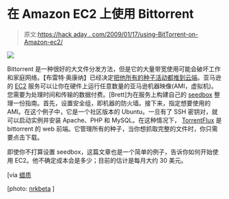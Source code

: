 # 在 Amazon EC2 上使用 Bittorrent

> 原文:[https://hack aday . com/2009/01/17/using-BitTorrent-on-Amazon-ec2/](https://hackaday.com/2009/01/17/using-bittorrent-on-amazon-ec2/)

![](../Images/a18936ce281e2a13751122e6cfd513d9.png)

Bittorrent 是一种很好的大文件分发方法，但是它的大量带宽使用可能会破坏工作和家庭网络。【布雷特·奥康纳】已经决定[把他所有的种子活动都推到云端](http://negatendo.net/blog/2009/01/17/howto-use-amazon-ec2-for-bittorrent/ "Negatendo.Net  » Blog Archive   » HOWTO Use Amazon EC2 for Bittorrent")。亚马逊的 [EC2](http://aws.amazon.com/ec2/ "Amazon Elastic Compute Cloud (Amazon EC2)") 服务可以让你在硬件上运行任意数量的亚马逊机器映像(AMI，虚拟机)。您需要为处理时间和传输的数据付费。[Brett]为在服务上构建自己的 [seedbox](http://hackaday.com/2008/07/17/should-you-get-a-seedbox-for-your-bittorrent-needs/ "Should you get a seedbox for your bittorrent needs?  - Hack a Day") 整理一份指南。首先，设置安全组，即机器的防火墙。接下来，指定想要使用的 AMI。在这个例子中，它是一个社区版本的 Ubuntu。一旦有了 SSH 密钥对，就可以启动实例并安装 Apache、PHP 和 MySQL。在这种情况下， [TorrentFlux](http://www.torrentflux.com/ "TorrentFlux - PHP BitTorrent Client") 是 bittorrent 的 web 前端。它管理所有的种子，当你想抓取完整的文件时，你只需要点击下载。

即使你不打算设置 seedbox，这篇文章也是一个简单的例子，告诉你如何开始使用 EC2。他不确定成本会是多少；目前的估计是每月大约 30 美元。

[via [蜡质](http://waxy.org/links/ "Links Miniblog")

[photo: [nrkbeta](http://flickr.com/photos/nrkbeta/2305831708/) ]